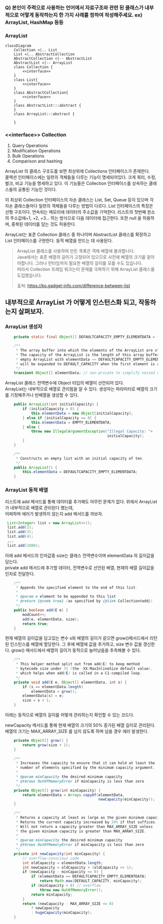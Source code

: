 
### Q) 본인이 주력으로 사용하는 언어에서 자료구조와 관련 된 클래스가 내부적으로 어떻게 동작하는지 한 가지 사례를 정하여 작성해주세요. ex) ArrayList, HashMap 등등

### ArrayList

```mermaid
classDiagram
    Collection <|.. List
    List <|.. AbstractCollection
    AbstractCollection <|-- AbstractList
    AbstractList <|-- ArrayList
    class Collection {
        <<interface>>
    }
    class List{
        <<interface>>
    }
    class AbstractCollection{
        <<interface>>
    }
    class AbstractList:::abstract {
    }
    class ArrayList:::abstract {
    
    }

```
### \<<interface\>> Collection
1. Query Operations
2. Modification Operations
3. Bulk Operations
4. Comparison and hashing

ArrayList 의 클래스 구조도를 보면 최상위에 Collections 인터페이스가 존재한다.   
콜렉션 인터페이스에는 일련의 객체들을 다루는 기능이 명세되어있다. 크게 쿼리, 수정, 벌크, 비교 기능을 명세하고 있다. 이 기능들은 Collection 인터페이스를 상속하는 클래스들의 공통된 기능인 것이다. 

이 최상위 Collection 인터페이스의 자손 클래스는 List, Set, Queue 등이 있으며 각 자손 클래스들마다 일련의 객체들을 다루는 방법이 다르다.
List 인터페이스의 특징은 선형 구조이다. 연속되는 메모리에 데이터의 주소값을 기억한다. 리스트의 첫번째 원소의 주소값에+1, +2, +3... 하는 방식으로 다음 데이터에 접근한다.
또한 null 을 허용하며, 중복된 데이터를 담는 것도 허용한다.

ArrayList는 표준 Collection 클래스 중 하나이며 AbstractList 클래스를 확장하고 List 인터페이스를 구현한다.
동적 배열을 만드는 데 사용된다.
> ArrayList 클래스를 사용하여 만든 목록은 객체 배열에 불과합니다.   
> Java에서는 표준 배열의 길이가 고정되어 있으므로 사전에 배열의 크기를 알아야합니다. 그러나 런타임까지 필요한 배열의 길이를 모를 수도 있습니다.   
> 따라서 Collection 프레임 워크는이 문제를 극복하기 위해 ArrayList 클래스를 도입했습니다.  
> 
> 출처: https://ko.gadget-info.com/difference-between-list  
 
  
## 내부적으로 ArrayList 가 어떻게 인스턴스화 되고, 작동하는지 살펴보자.

### ArrayList  생성자

~~~ java
    private static final Object[] DEFAULTCAPACITY_EMPTY_ELEMENTDATA = {};

    /**
     * The array buffer into which the elements of the ArrayList are stored.
     * The capacity of the ArrayList is the length of this array buffer. Any
     * empty ArrayList with elementData == DEFAULTCAPACITY_EMPTY_ELEMENTDATA
     * will be expanded to DEFAULT_CAPACITY when the first element is added.
     */
    transient Object[] elementData; // non-private to simplify nested class access
~~~

ArrayList 클래스 전역변수에 Object 타입의 배열이 선언되어 있다.  
ArrayList는 내부적으로 배열로 관리됨을 알 수 있다. 
생성자는 파라미터로 배열의 크기를 기정해주거나 빈배열을 생성할 수 있다. 

~~~ java
    public ArrayList(int initialCapacity) {
        if (initialCapacity > 0) {
            this.elementData = new Object[initialCapacity];
        } else if (initialCapacity == 0) {
            this.elementData = EMPTY_ELEMENTDATA;
        } else {
            throw new IllegalArgumentException("Illegal Capacity: "+
                                               initialCapacity);
        }
    }

    /**
     * Constructs an empty list with an initial capacity of ten.
     */
    public ArrayList() {
        this.elementData = DEFAULTCAPACITY_EMPTY_ELEMENTDATA;
    }
~~~

### ArrayList 동적 배열 
리스트에 add 메서드를 통해 데이터를 추가해도 아무런 문제가 없다. 위에서 ArrayList 가 내부적으로 배열로 관리된다 했는데,  
어찌하며 에러가 발생하지 않는지 add 메서드를 까보자. 
~~~ java
 List<Integer> list = new ArrayList<>();
 list.add(2);
 list.add(3);
 list.add(4);
 ...
 list.add(1000);
~~~

아래 add 메서드의 인자값중 size는 클래스 전역변수이며 elementData 의 길이값을 담는다.  
private add 메서드에 추가할 데이터, 전역변수로 선언된 배열, 현재의 배열 길이값을 인자로 전달한다.
~~~ java
    /**
     * Appends the specified element to the end of this list.
     *
     * @param e element to be appended to this list
     * @return {@code true} (as specified by {@link Collection#add})
     */
    public boolean add(E e) {
        modCount++;
        add(e, elementData, size);
        return true;
    }
~~~

현재 배열의 길이값을 담고있는 변수 s와 배열의 길이가 같으면 grow()메서드에서 리턴된 인스턴스를 배열에 할당한다.
그 후에 배열에 값을 추가하고, size 변수 값을 갱신한다. grow() 메서드에서 배열의 길이가 동적으로 늘어났음을 추측해볼 수 있다. 
~~~ java
    /**
     * This helper method split out from add(E) to keep method
     * bytecode size under 35 (the -XX:MaxInlineSize default value),
     * which helps when add(E) is called in a C1-compiled loop.
     */
    private void add(E e, Object[] elementData, int s) {
        if (s == elementData.length)
            elementData = grow();
        elementData[s] = e;
        size = s + 1;
    }
~~~

아래는 동적으로 배열의 길이를 어떻게 관리하는지 확인할 수 있는 코드다.  

newCapacity 메서드를 통해 현재 배열의 크기의 50% 증가된 배열 길이로 관리된다. 
배열의 크기는 MAX_ARRAY_SIZE 를 넘지 않도록 하며 넘을 경우 에러 발생한다. 

~~~ java
    private Object[] grow() {
        return grow(size + 1);
    }
    
    /**
     * Increases the capacity to ensure that it can hold at least the
     * number of elements specified by the minimum capacity argument.
     *
     * @param minCapacity the desired minimum capacity
     * @throws OutOfMemoryError if minCapacity is less than zero
     */
    private Object[] grow(int minCapacity) {
        return elementData = Arrays.copyOf(elementData,
                                           newCapacity(minCapacity));
    }
    
    /**
     * Returns a capacity at least as large as the given minimum capacity.
     * Returns the current capacity increased by 50% if that suffices.
     * Will not return a capacity greater than MAX_ARRAY_SIZE unless
     * the given minimum capacity is greater than MAX_ARRAY_SIZE.
     *
     * @param minCapacity the desired minimum capacity
     * @throws OutOfMemoryError if minCapacity is less than zero
     */
    private int newCapacity(int minCapacity) {
        // overflow-conscious code
        int oldCapacity = elementData.length;
        int newCapacity = oldCapacity + (oldCapacity >> 1);
        if (newCapacity - minCapacity <= 0) {
            if (elementData == DEFAULTCAPACITY_EMPTY_ELEMENTDATA)
                return Math.max(DEFAULT_CAPACITY, minCapacity);
            if (minCapacity < 0) // overflow
                throw new OutOfMemoryError();
            return minCapacity;
        }
        return (newCapacity - MAX_ARRAY_SIZE <= 0)
            ? newCapacity
            : hugeCapacity(minCapacity);
    }
~~~
